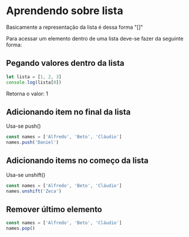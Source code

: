# Aprendendo sobre lista
Basicamente a representação da lista é dessa forma "[]"

Para acessar um elemento dentro de uma lista deve-se fazer da seguinte forma:

## Pegando valores dentro da lista
```js
let lista = [1, 2, 3]
console.log(lista[0])
```
Retorna o valor: 1

## Adicionando item no final da lista
Usa-se push()
```js
const names = ['Alfredo', 'Beto', 'Cláudio']
names.push('Daniel')
```
## Adicionando items no começo da lista
Usa-se unshift()
```js
const names = ['Alfredo', 'Beto', 'Cláudio']
names.unshift('Zeca')
```
## Remover último elemento
```js
const names = ['Alfredo', 'Beto', 'Cláudio']
names.pop()
```